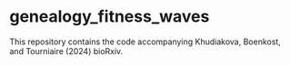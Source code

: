 # genealogy_fitness_waves
This repository contains the code accompanying Khudiakova, Boenkost, and Tourniaire (2024) bioRxiv.
